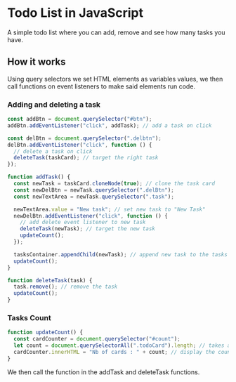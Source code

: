 # Todo List in JavaScript

A simple todo list where you can add, remove and see how many tasks you have.

## How it works

Using query selectors we set HTML elements as variables values, we then call functions on event listeners to make said elements run code.

### Adding and deleting a task

```javascript
const addBtn = document.querySelector("#btn");
addBtn.addEventListener("click", addTask); // add a task on click

const delBtn = document.querySelector(".delbtn");
delBtn.addEventListener("click", function () {
  // delete a task on click
  deleteTask(taskCard); // target the right task
});

function addTask() {
  const newTask = taskCard.cloneNode(true); // clone the task card
  const newDelBtn = newTask.querySelector(".delBtn");
  const newTextArea = newTask.querySelector(".task");

  newTextArea.value = "New task"; // set new task to "New Task"
  newDelBtn.addEventListener("click", function () {
    // add delete event listener to new task
    deleteTask(newTask); // target the new task
    updateCount();
  });

  tasksContainer.appendChild(newTask); // append new task to the tasks container
  updateCount();
}

function deleteTask(task) {
  task.remove(); // remove the task
  updateCount();
}
```

### Tasks Count

```javascript
function updateCount() {
  const cardCounter = document.querySelector("#count");
  let count = document.querySelectorAll(".todoCard").length; // takes as value the number of task cards
  cardCounter.innerHTML = "Nb of cards : " + count; // display the count variable in the html
}
```

We then call the function in the addTask and deleteTask functions.
